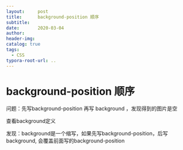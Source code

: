 ```yaml
---
layout:     post
title:      background-position 顺序
subtitle:  
date:       2020-03-04
author:     
header-img: 
catalog: true
tags:
  - CSS
typora-root-url: ..
---
```


# background-position 顺序

问题：先写background-position 再写 background ，发现得到的图片是空

查看background定义

发现：background是一个缩写，如果先写background-position，后写background, 会覆盖前面写的background-position